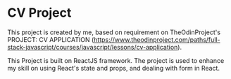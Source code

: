 # CV Project

This project is created by me, based on requirement on TheOdinProject's PROJECT: CV APPLICATION (https://www.theodinproject.com/paths/full-stack-javascript/courses/javascript/lessons/cv-application).

This Project is built on ReactJS framework. The project is used to enhance my skill on using React's state and props, and dealing with form in React.
